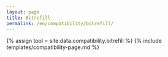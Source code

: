 ```yaml
---
layout: page
title: Bitrefill
permalink: /en/compatibility/bitrefill/
---
```

{% assign tool = site.data.compatibility.bitrefill %}
{% include templates/compatibility-page.md %}
